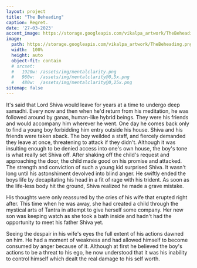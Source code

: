 ```yaml
---
layout: project
title: "The Beheading"
caption: Regret.
date: '27-03-2023'
accent_image: https://storage.googleapis.com/vikalpa_artwork/TheBeheading.png  
image: 
  path: https://storage.googleapis.com/vikalpa_artwork/TheBeheading.png
  width:  100%
  height: auto
  object-fit: contain
  # srcset: 
  #   1920w: /assets/img/mentalclarity.png
  #   960w:  /assets/img/mentalclarity@0,5x.png
  #   480w:  /assets/img/mentalclarity@0,25x.png
sitemap: false
---
```


 It's said that Lord Shiva would leave for years at a time to undergo deep samadhi. Every now and then when he'd return from his meditation, he was followed around by ganas, human-like hybrid beings. They were his friends and would accompany him wherever he went. 
 One day he comes back only to find a young boy forbidding him entry outside his house. Shiva and his friends were taken aback. The boy weilded a staff, and fiercely demanded they leave at once, threatening to attack if they didn't. Although it was insulting enough to be denied access into one's own house, the boy's tone is what really set Shiva off. After shaking off the child's request and approaching the door, the child made good on his promise and attacked. The strength and conviction of such a young kid surprised Shiva. It wasn't long until his astonshiment devolved into blind anger.
 He swiftly ended the boys life by decapitating his head in a fit of rage with his trident. 
 As soon as the life-less body hit the ground, Shiva realized he made a grave mistake. 

 
 His thoughts were only reassured by the cries of his wife that erupted right after. This time when he was away, she had created a child through the mystical arts of Tantra in attempt to give herself some company. Her new son was keeping watch as she took a bath inside and hadn't had the opportunity to meet his father Shiva yet.


 Seeing the despair in his wife's eyes the full extent of his actions dawned on him. He had a moment of weakness and had allowed himself to become consumed by anger because of it. 
 Although at first he believed the boy's actions to be a threat to his ego, he now understood that it was his inability to control himself which dealt the real damage to his self worth. 
 
  